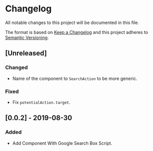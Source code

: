 # Changelog

All notable changes to this project will be documented in this file.

The format is based on [Keep a Changelog](http://keepachangelog.com/en/1.0.0/)
and this project adheres to [Semantic Versioning](http://semver.org/spec/v2.0.0.html).

## [Unreleased]
### Changed
- Name of the component to `SearchAction` to be more generic.

### Fixed
- Fix `potentialAction.target`.

## [0.0.2] - 2019-08-30
### Added
- Add Component With Google Search Box Script.
